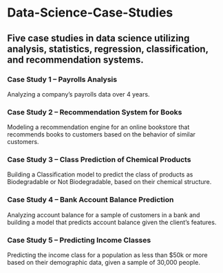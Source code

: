 # Data-Science-Case-Studies
<h2>Five case studies in data science utilizing analysis, statistics, regression, classification, and recommendation systems.</h2>

<h3>Case Study 1 – Payrolls Analysis</h3>
Analyzing a company’s payrolls data over 4 years.


<h3>Case Study 2 – Recommendation System for Books</h3>
Modeling a recommendation engine for an online bookstore that recommends books to customers based on the behavior of similar customers.


<h3>Case Study 3 – Class Prediction of Chemical Products</h3>
Building a Classification model to predict the class of products as Biodegradable or Not Biodegradable, based on their chemical structure.


<h3>Case Study 4 – Bank Account Balance Prediction</h3>
Analyzing account balance for a sample of customers in a bank and building a model that predicts account balance given the client’s features.


<h3>Case Study 5 – Predicting Income Classes</h3>

Predicting the income class for a population as less than $50k or more based on their demographic data, given a sample of 30,000 people.
